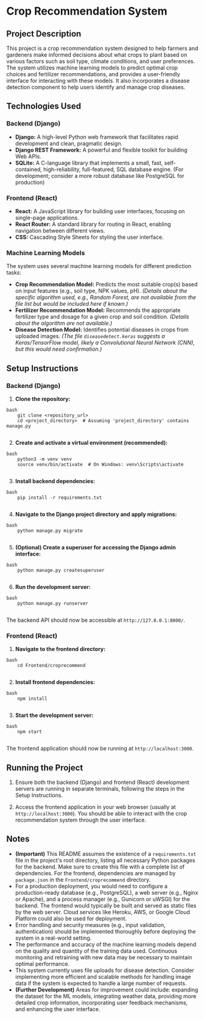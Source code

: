 # Crop Recommendation System

## Project Description

This project is a crop recommendation system designed to help farmers and gardeners make informed decisions about what crops to plant based on various factors such as soil type, climate conditions, and user preferences. The system utilizes machine learning models to predict optimal crop choices and fertilizer recommendations, and provides a user-friendly interface for interacting with these models.  It also incorporates a disease detection component to help users identify and manage crop diseases.

## Technologies Used

### Backend (Django)

*   **Django:** A high-level Python web framework that facilitates rapid development and clean, pragmatic design.
*   **Django REST Framework:** A powerful and flexible toolkit for building Web APIs.
*   **SQLite:** A C-language library that implements a small, fast, self-contained, high-reliability, full-featured, SQL database engine. (For development; consider a more robust database like PostgreSQL for production)

### Frontend (React)

*   **React:** A JavaScript library for building user interfaces, focusing on single-page applications.
*   **React Router:**  A standard library for routing in React, enabling navigation between different views.
*   **CSS:**  Cascading Style Sheets for styling the user interface.

### Machine Learning Models

The system uses several machine learning models for different prediction tasks:

*   **Crop Recommendation Model:** Predicts the most suitable crop(s) based on input features (e.g., soil type, NPK values, pH).  *(Details about the specific algorithm used, e.g., Random Forest, are not available from the file list but would be included here if known.)*
*   **Fertilizer Recommendation Model:** Recommends the appropriate fertilizer type and dosage for a given crop and soil condition. *(Details about the algorithm are not available.)*
*   **Disease Detection Model:**  Identifies potential diseases in crops from uploaded images. *(The file `diseasedetect.keras` suggests a Keras/TensorFlow model, likely a Convolutional Neural Network (CNN), but this would need confirmation.)*


## Setup Instructions

### Backend (Django)

1.  **Clone the repository:**
```
bash
    git clone <repository_url>
    cd <project_directory>  # Assuming 'project_directory' contains manage.py
    
```
2.  **Create and activate a virtual environment (recommended):**
```
bash
    python3 -m venv venv
    source venv/bin/activate  # On Windows: venv\Scripts\activate
    
```
3.  **Install backend dependencies:**
```
bash
    pip install -r requirements.txt  
    
```

4.  **Navigate to the Django project directory and apply migrations:**
```
bash
    python manage.py migrate
    
```
5.  **(Optional) Create a superuser for accessing the Django admin interface:**
```
bash
    python manage.py createsuperuser
    
```
6.  **Run the development server:**
```
bash
    python manage.py runserver
    
```
The backend API should now be accessible at `http://127.0.0.1:8000/`.

### Frontend (React)

1.  **Navigate to the frontend directory:**
```
bash
    cd Frontend/croprecommend
    
```
2.  **Install frontend dependencies:**
```
bash
    npm install
    
```
3.  **Start the development server:**
```
bash
    npm start
    
```
The frontend application should now be running at `http://localhost:3000`.

## Running the Project

1.  Ensure both the backend (Django) and frontend (React) development servers are running in separate terminals, following the steps in the Setup Instructions.

2.  Access the frontend application in your web browser (usually at `http://localhost:3000`).  You should be able to interact with the crop recommendation system through the user interface.

## Notes

*   **(Important)** This README assumes the existence of a `requirements.txt` file in the project's root directory, listing all necessary Python packages for the backend.  Make sure to create this file with a complete list of dependencies.  For the frontend, dependencies are managed by `package.json` in the `Frontend/croprecommend` directory.
*   For a production deployment, you would need to configure a production-ready database (e.g., PostgreSQL), a web server (e.g., Nginx or Apache), and a process manager (e.g., Gunicorn or uWSGI) for the backend. The frontend would typically be built and served as static files by the web server.  Cloud services like Heroku, AWS, or Google Cloud Platform could also be used for deployment.
*   Error handling and security measures (e.g., input validation, authentication) should be implemented thoroughly before deploying the system in a real-world setting.
*   The performance and accuracy of the machine learning models depend on the quality and quantity of the training data used. Continuous monitoring and retraining with new data may be necessary to maintain optimal performance.
*   This system currently uses file uploads for disease detection.  Consider implementing more efficient and scalable methods for handling image data if the system is expected to handle a large number of requests.  
*   **(Further Development)** Areas for improvement could include: expanding the dataset for the ML models, integrating weather data, providing more detailed crop information, incorporating user feedback mechanisms, and enhancing the user interface.